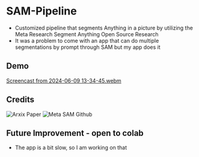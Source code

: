 # SAM-Pipeline
* Customized pipeline that segments Anything in a picture by  utilizing the Meta Research Segment Anything Open Source Research 
* It was a problem to come with an app that can do multiple segmentations by prompt through SAM but my app does it

## Demo

[Screencast from 2024-06-09 13-34-45.webm](https://github.com/FranklineMisango/SAM-Pipeline/assets/95913228/b4b3a655-1260-4f0c-9ed7-9778ec6fc20e)

## Credits 
![Arxix Paper]("https://segment-anything.com/)
![Meta SAM Github]("https://github.com/facebookresearch/segment-anything")

## Future Improvement - open to colab
* The app is a bit slow, so I am working on that 
